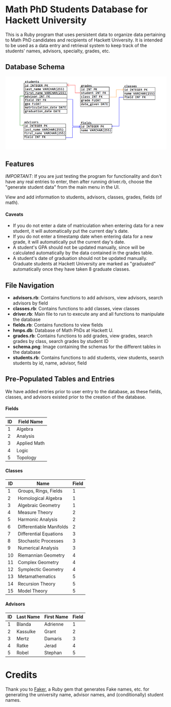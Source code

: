 # Math PhD Students Database for Hackett University

This is a Ruby program that uses persistent data to organize data pertaining to Math PhD candidates and recipients of Hackett University. It is intended to be used as a data entry and retrieval system to keep track of the students' names, advisors, specialty, grades, etc.

## Database Schema

![Database Schema](schema.png)

## Features

_IMPORTANT_: If you are just testing the program for functionality and don't have any real entries to enter, then after running driver.rb, choose the "generate student data" from the main menu in the UI.


View and add information to students, advisors, classes, grades, fields (of math).

#### Caveats

   * If you do not enter a date of matriculation when entering data for a new student, it will automatically put the current day's date.
   * If you do not enter a timestamp date when entering data for a new grade, it will automatically put the current day's date.
   * A student's GPA should not be updated manually, since will be calculated automatically by the data contained in the grades table.
   * A student's date of graduation should not be updated manually. Graduate students at Hackett University are marked as "graduated" automatically once they have taken 8 graduate classes.

## File Navigation

* **advisors.rb**: Contains functions to add advisors, view advisors, search advisors by field
* **classes.rb**: Contains functions to add classes, view classes
* **driver.rb**: Main file to run to execute any and all functions to manipulate the database
* **fields.rb**: Contains functions to view fields
* **hmps.db**: Database of Math PhDs at Hackett U.
* **grades.rb**: Contains functions to add grades, view grades, search grades by class, search grades by student ID
* **schema.png**: Image containing the schemas for the different tables in the database
* **students.rb**: Contains functions to add students, view students, search students by id, name, advisor, field

## Pre-Populated Tables and Entries

We have added entries prior to user entry to the database, as these fields, classes, and advisors existed prior to the creation of the database.

#### Fields


| ID  | Field Name    |
|---- |-------------- |
| 1   | Algebra       |
| 2   | Analysis      |
| 3   | Applied Math  |
| 4   | Logic         |
| 5   | Topology      |

#### Classes

| ID  | Name                      | Field   |
|---- |-------------------------- |-------  |
| 1   | Groups, Rings, Fields     | 1       |
| 2   | Homological Algebra       | 1       |
| 3   | Algebraic Geometry        | 1       |
| 4   | Measure Theory            | 2       |
| 5   | Harmonic Analysis         | 2       |
| 6   | Differentiable Manifolds  | 2       |
| 7   | Differential Equations    | 3       |
| 8   | Stochastic Processes      | 3       |
| 9   | Numerical Analysis        | 3       |
| 10  | Riemannian Geometry       | 4       |
| 11  | Complex Geometry          | 4       |
| 12  | Symplectic Geometry       | 4       |
| 13  | Metamathematics           | 5       |
| 14  | Recursion Theory          | 5       |
| 15  | Model Theory              | 5       |

#### Advisors

| ID  | Last Name   | First Name  | Field   |
|---- |-----------  |------------ |-------  |
| 1   | Blanda      | Adrienne    | 1       |
| 2   | Kassulke    | Grant       | 2       |
| 3   | Mertz       | Damaris     | 3       |
| 4   | Ratke       | Jerad       | 4       |
| 5   | Robel       | Stephan     | 5       |

# Credits

Thank you to [Faker](https://github.com/stympy/faker), a Ruby gem that generates Fake names, etc. for generating the university name, advisor names, and (conditionally) student names.
